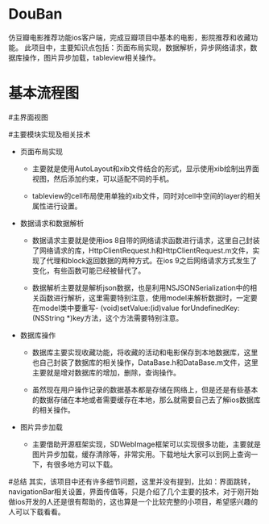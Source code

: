 # DouBan
仿豆瓣电影推荐功能ios客户端，完成豆瓣项目中基本的电影，影院推荐和收藏功能。 此项目中，主要知识点包括：页面布局实现，数据解析，异步网络请求，数据库操作，图片异步加载，tableview相关操作。
# 基本流程图

#主界面视图

#主要模块实现及相关技术
* 页面布局实现
  * 主要就是使用AutoLayout和xib文件结合的形式，显示使用xib绘制出界面视图，然后添加约束，可以适配不同的手机。
 
  * tableview的cell布局使用单独的xib文件，同时对cell中空间的layer的相关属性进行设置。

* 数据请求和数据解析
  * 数据请求主要就是使用ios 8自带的网络请求函数进行请求，这里自己封装了网络请求的库，HttpClientRequest.h和HttpClientRequest.m文件，实现了代理和block返回数据的两种方式。在ios 9之后网络请求方式发生了变化，有些函数可能已经被替代了。

  * 数据解析主要就是解析json数据，也是利用NSJSONSerialization中的相关函数进行解析，这里需要特别注意，使用model来解析数据时，一定要在model类中要重写- (void)setValue:(id)value forUndefinedKey:(NSString *)key方法，这个方法需要特别注意。

* 数据库操作
  * 数据库主要实现收藏功能，将收藏的活动和电影保存到本地数据库，这里也自己封装了数据库的相关操作，DataBase.h和DataBase.m文件，这里主要就是增对数据库的增加，删除，查询操作。

  * 虽然现在用户操作记录的数据基本都是存储在网络上，但是还是有些基本的数据存储在本地或者需要缓存在本地，那么就需要自己去了解ios数据库的相关操作。

* 图片异步加载
  * 主要借助开源框架实现，SDWebImage框架可以实现很多功能，主要就是图片异步加载，缓存清除等，非常实用。下载地址大家可以到网上查询一下，有很多地方可以下载。


#总结
其实，该项目中还有许多细节问题，这里并没有提到，比如：界面跳转，navigationBar相关设置，界面传值等，只是介绍了几个主要的技术，对于刚开始做ios开发的人还是很有帮助的，这也算是一个比较完整的小项目，希望感兴趣的人可以下载看看。
